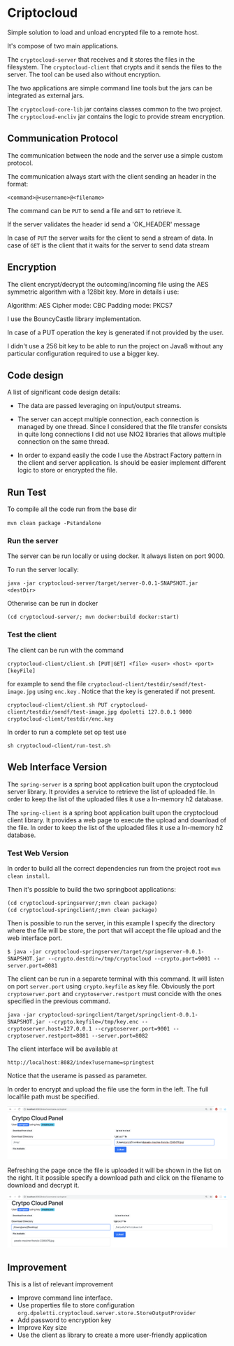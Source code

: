 # Criptocloud 

Simple solution to load and  unload encrypted file to a remote host.

It's compose of two main applications.

The `cryptocloud-server` that receives and it stores the files in the filesystem.
The `cryptocloud-client` that crypts and it sends the files to the server. The tool can be used also without encryption.

The two applications are simple command line tools but the jars can be integrated as external jars.

The `cryptocloud-core-lib` jar contains classes common to the two project.
The `cryptocloud-encliv` jar contains the logic to provide stream encryption. 


## Communication Protocol

The communication between the node and the server use a simple custom protocol.

The communication always start with the client sending an header in the format:

```
<command>@<username>@<filename>
```

The command can be `PUT` to send a file and `GET` to retrieve it.

If the server validates the header id send a 'OK_HEADER' message

In case of `PUT` the server waits for the client to send a stream of data.
In case of `GET` is the client that it waits for the server to send data stream


## Encryption

The client encrypt/decrypt the outcoming/incoming file using the AES symmetric algorithm with a 128bit key.
More in details i use:

Algorithm: AES
Cipher mode: CBC
Padding mode: PKCS7

I use the BouncyCastle library implementation.

In case of a PUT operation the key is generated if not provided by the user.

I didn't use a 256 bit key to be able to run the project on Java8 without any particular configuration required to use a bigger key.


## Code design

A list of significant code design details:

* The data are passed leveraging on input/output streams.

* The server can accept multiple connection, each connection is managed by one thread. Since I considered that the file transfer consists in quite long connections I did not use NIO2 libraries that allows multiple connection on the same thread.

* In order to expand easily the code I use the Abstract Factory pattern in the client and server application.
Is should be easier implement different logic to store or encrypted the file. 


## Run Test

To compile all the code run from the base dir

`mvn clean package -Pstandalone` 

### Run the server

The server can be run locally or using docker.
It always listen on port 9000.


To run the server locally:

```
java -jar cryptocloud-server/target/server-0.0.1-SNAPSHOT.jar <destDir>
```

Otherwise can be run in docker 

```
(cd cryptocloud-server/; mvn docker:build docker:start)
```

### Test the client

The client can be run with the command 

```
cryptocloud-client/client.sh [PUT|GET] <file> <user> <host> <port> [keyFile]
```

for example to send the file `cryptocloud-client/testdir/sendf/test-image.jpg` using `enc.key` .
Notice that the key is generated if not present.

```
cryptocloud-client/client.sh PUT cryptocloud-client/testdir/sendf/test-image.jpg dpoletti 127.0.0.1 9000 cryptocloud-client/testdir/enc.key
```

In order to run a complete set op test use 

```
sh cryptocloud-client/run-test.sh
```

## Web Interface Version


The `spring-server` is a spring boot application built upon the cryptocloud server library. It provides a service to retrieve the list of uploaded file.
 In order to keep the list of the uploaded files it use a In-memory h2 database. 


The `spring-client` is a spring boot application built upon the cryptocloud client library. It provides a web page to execute the upload and download of the file.
 In order to keep the list of the uploaded files it use a In-memory h2 database. 


### Test Web Version

In order to build all the correct dependencies run from the project root `mvn clean install`.

Then it's possible to build the two springboot applications:

```
(cd cryptocloud-springserver/;mvn clean package)
(cd cryptocloud-springclient/;mvn clean package)
```

Then is possible to run the server, in this example I specify the directory where the file will be store, the port that will accept the file upload and the web interface port.
```
$ java -jar cryptocloud-springserver/target/springserver-0.0.1-SNAPSHOT.jar --crypto.destdir=/tmp/cryptocloud --crypto.port=9001 --server.port=8081
```

The client can be run in a separete terminal with this command. It will listen on port `server.port` using `crypto.keyfile`  as key file.
Obviously the port `cryptoserver.port` and `cryptoserver.restport` must concide with the ones specified in the previous command.

```
java -jar cryptocloud-springclient/target/springclient-0.0.1-SNAPSHOT.jar --crypto.keyfile=/tmp/key.enc --cryptoserver.host=127.0.0.1 --cryptoserver.port=9001 --cryptoserver.restport=8081 --server.port=8082
```

The client interface will be available at 

```
http://localhost:8082/index?username=springtest
```

Notice that the userame is passed as parameter.

In order to encrypt and upload the file use the form in the left. The full localfile path must be specified.

![Upload file](image/screen_upload.png)

Refreshing the page once the file is uploaded it will be shown in the list on the right.
It it possible specify a download path and click on the filename to download and decrypt it.

![Download file](image/screen_download.png)


## Improvement

This is a list of relevant improvement

- Improve command line interface.
- Use properties file to store configuration `org.dpoletti.cryptocloud.server.store.StoreOutputProvider`
- Add password to encryption key
- Improve Key size
- Use the client as library to create a more user-friendly application
